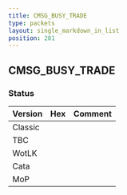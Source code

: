 ```yaml
---
title: CMSG_BUSY_TRADE
type: packets
layout: single_markdown_in_list
position: 281
---
```


## CMSG_BUSY_TRADE

### Status

Version    | Hex        | Comment
---------- | ---------- | ---------- 
Classic    |            |
TBC        |            |
WotLK      |            |
Cata       |            |
MoP        |            |